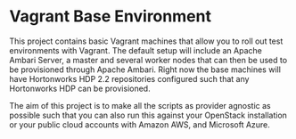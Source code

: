 # Vagrant Base Environment

This project contains basic Vagrant machines that allow you to roll out test environments with Vagrant. The default setup will include an Apache Ambari Server, a master and several worker nodes that can then be used to be provisioned through Apache Ambari. Right now the base machines will have Hortonworks HDP 2.2 repositories configured such that any Hortonworks HDP can be provisioned.

The aim of this project is to make all the scripts as provider agnostic as possible such that you can also run this against your OpenStack installation or your public cloud accounts with Amazon AWS, and Microsoft Azure.
